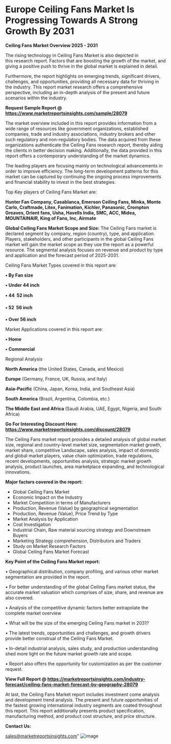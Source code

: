 # Europe Ceiling Fans Market Is Progressing Towards A Strong Growth By 2031

<Strong> Ceiling Fans Market Overview 2025 - 2031</strong>

The rising technology in Ceiling Fans Market is also depicted in this research report. Factors that are boosting the growth of the market, and giving a positive push to thrive in the global market is explained in detail.

Furthermore, the report highlights on emerging trends, significant drivers, challenges, and opportunities, providing all necessary data for thriving in the industry. This report market research offers a comprehensive perspective, including an in-depth analysis of the present and future scenarios within the industry.

<strong>Request Sample Report @ <a href=https://www.marketreportsinsights.com/sample/28079>https://www.marketreportsinsights.com/sample/28079</a></strong>

The market overview included in this report provides information from a wide range of resources like government organizations, established companies, trade and industry associations, industry brokers and other such regulatory and non-regulatory bodies. The data acquired from these organizations authenticate the Ceiling Fans research report, thereby aiding the clients in better decision making. Additionally, the data provided in this report offers a contemporary understanding of the market dynamics.

The leading players are focusing mainly on technological advancements in order to improve efficiency. The long-term development patterns for this market can be captured by continuing the ongoing process improvements and financial stability to invest in the best strategies.

Top Key players of Ceiling Fans Market are:

<strong>Hunter Fan Company, Casablanca, Emerson Ceiling Fans, Minka, Monte Carlo, Craftmade, Litex, Fanimation, Kichler, Panasonic, Crompton Greaves, Orient fans, Usha, Havells India, SMC, ACC, Midea, MOUNTAINAIR, King of Fans, Inc, Airmate</strong>

<strong><b>Global Ceiling Fans Market Scope and Size:</b></strong>
The Ceiling Fans market is declared segment by company, region (country), type, and application. Players, stakeholders, and other participants in the global Ceiling Fans market will gain the market scope as they use the report as a powerful resource. The segmental analysis focuses on revenue and product by type and application and the forecast period of 2025-2031.

Ceiling Fans Market Types covered in this report are:

<strong>• By Fan size

• Under 44 inch

• 44  52 inch

• 52  56 inch

• Over 56 inch</strong>

Market Applications covered in this report are:

<strong>• Home

• Commercial</strong> 

Regional Analysis

<strong>North America</strong> (the United States, Canada, and Mexico)

<strong>Europe</strong> (Germany, France, UK, Russia, and Italy)

<strong>Asia-Pacific</strong> (China, Japan, Korea, India, and Southeast Asia)

<strong>South America</strong> (Brazil, Argentina, Colombia, etc.)

<strong>The Middle East and Africa</strong> (Saudi Arabia, UAE, Egypt, Nigeria, and South Africa)

<strong>Go For Interesting Discount Here: <a href=https://www.marketreportsinsights.com/discount/28079>https://www.marketreportsinsights.com/discount/28079</a></strong>

The Ceiling Fans market report provides a detailed analysis of global market size, regional and country-level market size, segmentation market growth, market share, competitive Landscape, sales analysis, impact of domestic and global market players, value chain optimization, trade regulations, recent developments, opportunities analysis, strategic market growth analysis, product launches, area marketplace expanding, and technological innovations.

<strong><b>Major factors covered in the report:</b></strong>
<ul>
  <li>Global Ceiling Fans Market </li>
  <li>Economic Impact on the Industry</li>
  <li>Market Competition in terms of Manufacturers</li>
  <li>Production, Revenue (Value) by geographical segmentation</li>
  <li>Production, Revenue (Value), Price Trend by Type</li>
  <li>Market Analysis by Application</li>
  <li>Cost Investigation</li>
  <li>Industrial Chain, Raw material sourcing strategy and Downstream Buyers</li>
  <li>Marketing Strategy comprehension, Distributors and Traders</li>
  <li>Study on Market Research Factors</li>
  <li>Global Ceiling Fans Market Forecast</li>
</ul>

<strong><b>Key Point of the Ceiling Fans Market report:</b></strong>

• Geographical distribution, company profiling, and various other market segmentation are provided in the report.

• For better understanding of the global Ceiling Fans market status, the accurate market valuation which comprises of size, share, and revenue are also covered.

• Analysis of the competitive dynamic factors better extrapolate the complete market overview

• What will be the size of the emerging Ceiling Fans market in 2031?

• The latest trends, opportunities and challenges, and growth drivers provide better construal of the Ceiling Fans Market.

• In-detail industrial analysis, sales study, and production understanding shed more light on the future market growth rate and scope.

• Report also offers the opportunity for customization as per the customer request.

<strong><b>View Full Report @ <a href=https://marketreportsinsights.com/industry-forecast/ceiling-fans-market-forecast-by-geography-28079>https://marketreportsinsights.com/industry-forecast/ceiling-fans-market-forecast-by-geography-28079</a></b></strong>


At last, the Ceiling Fans Market report includes investment come analysis and development trend analysis. The present and future opportunities of the fastest growing international industry segments are coated throughout this report. This report additionally presents product specification, manufacturing method, and product cost structure, and price structure.

<strong>Contact Us:</strong>

sales@marketreportsinsights.com"
![image](https://github.com/user-attachments/assets/6e9f8cc6-8092-4207-8af6-6013e14c3bae)
